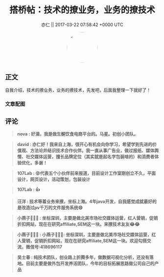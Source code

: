 <h1 align="center">搭桥帖：技术的撩业务，业务的撩技术</h1>




<p align="center">
    <a>亦仁 || 2017-03-22 07:58:42 &#43;0000 UTC</a>
</p>

<div align="center">
    <img src="https://images.zsxq.com/Fn3NQqCN8nuGF86yZPXSbEsl0mb3?e=1590940799&amp;token=kIxbL07-8jAj8w1n4s9zv64FuZZNEATmlU_Vm6zD:pfbNc8W3hS0oYG_hyXXh_rHMHuc=" width="100" height="100" style="border:1px solid;border-radius:50%; color:#ffffff"/>
</div>




## 正文

<div>
自我介绍，技术的撩业务，业务的撩技术，先发吧，后面我整理一下就好了！
</div>

### 文章配图

<div class="image" align="center">

</div>


## 评论

<div align="left">
<div>

<blockquote >
<span> <strong>nova : 好滴，我是做生酮饮食电商平台的。马星。初创小团队。 </strong></span>
</blockquote>

<blockquote >
<span> <strong>david : 亦仁好！我来自上海，很开心有机会向你学习，希望学到先进的价值观、方法论并结识技术合作伙伴。我一直从事广告业，做过报纸、媒体舆情、社交媒体运营，擅长品牌定位（其实就是起名字包装啥的）和消费者体验优化，多谢！ </strong></span>
</blockquote>

<blockquote >
<span> <strong>107Lab : 😝代表五个小伙伴前来报道，目前设计工作室刚创立不久，平面设计，网页设计，活动策划，包装设计 </strong></span>
</blockquote>

<blockquote >
<span> <strong>107Lab : 👍 </strong></span>
</blockquote>

<blockquote >
<span> <strong>汪洋 : 技术等着业务来撩，坐标上海。4年java开发，自我感觉成就最好的是改造过pv千万的文件服务系统😄 </strong></span>
</blockquote>

<blockquote >
<span> <strong>小燕子🙈🙉🙊 : 坐标深圳，主要是做北美市场社交媒体运营，红人营销，促销折扣网站，现在在研究affiliate,SEM这一块。来撩技术友友😂😂 </strong></span>
</blockquote>

<blockquote >
<span> <strong>小燕子🙈🙉🙊 : 小燕子🙈🙉🙊: 坐标深圳，主要是做北美市场社交媒体运营，红人营销，促销折扣网站，现在在研究affiliate,SEM这一块。欢迎勾搭交流，微信号:418696117 </strong></span>
</blockquote>

<blockquote >
<span> <strong>吴士春 : 纯技术团队，创业路上折腾多年，做数据可视化分析，还没有落地。目前主要是做外包开发养活团队，今年的目标拓展思路做公司自己的产品 </strong></span>
</blockquote>

</div>
</div>